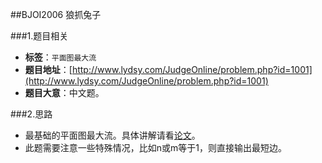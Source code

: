 ##BJOI2006 狼抓兔子

###1.题目相关
* **标签**：`平面图最大流`
* **题目地址**：[http://www.lydsy.com/JudgeOnline/problem.php?id=1001](http://www.lydsy.com/JudgeOnline/problem.php?id=1001)
* **题目大意**：中文题。

###2.思路
* 最基础的平面图最大流。具体讲解请看[论文](http://wenku.baidu.com/view/5a7df375a417866fb84a8e54.html)。
* 此题需要注意一些特殊情况，比如n或m等于1，则直接输出最短边。
